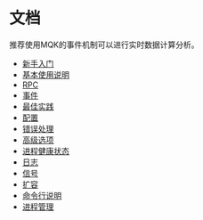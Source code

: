 文档
====

推荐使用MQK的事件机制可以进行实时数据计算分析。

- [新手入门](getting-started.md)
- [基本使用说明](basic.md)
- [RPC](rpc.md)
- [事件](event.md)
- [最佳实践](practices.md)
- [配置](config.md)
- [错误处理](error.md)
- [高级选项](advanced_options.md)
- [进程健康状态](process_health.md)
- [日志](logging.md)
- [信号](signals.md)
- [扩容](sharding.md)
- [命令行说明](command_line.md)
- [进程管理](process.md)